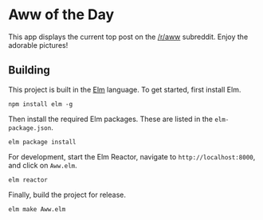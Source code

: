 # Aww of the Day

This app displays the current top post on the [/r/aww](http://reddit.com/r/aww) subreddit. Enjoy the adorable pictures!

## Building

This project is built in the [Elm](http://elm-lang.org/) language. To get started, first install Elm.

    npm install elm -g
    
Then install the required Elm packages. These are listed in the `elm-package.json`.

    elm package install
    
For development, start the Elm Reactor, navigate to `http://localhost:8000`, and click on `Aww.elm`. 

    elm reactor
    
Finally, build the project for release.

    elm make Aww.elm
